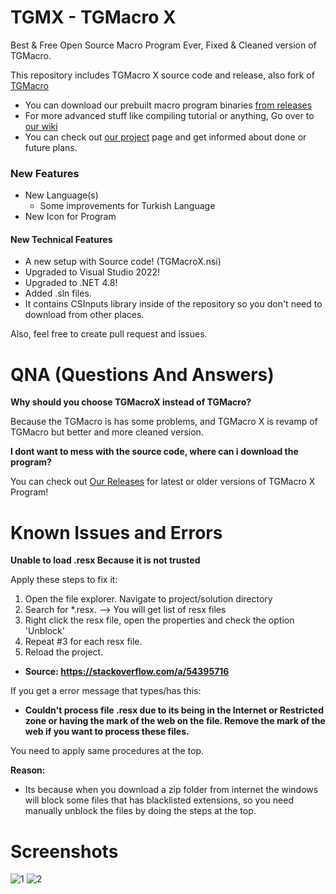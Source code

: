 # TGMX - TGMacro X
Best & Free Open Source Macro Program Ever,
Fixed & Cleaned version of TGMacro.

This repository includes TGMacro X source code and release, also fork of [TGMacro](https://github.com/trksyln/TGMacro)

* You can download our prebuilt macro program binaries [from releases](https://github.com/P0L3NARUBA/TGMacro-X/releases)
* For more advanced stuff like compiling tutorial or anything, Go over to [our wiki](https://github.com/P0L3NARUBA/TGMacro-X/wiki)
* You can check out [our project](https://github.com/users/WH0LEWHALE/projects/5) page and get informed about done or future plans.

### New Features 
* New Language(s)
   * Some improvements for Turkish Language
* New Icon for Program

#### New Technical Features

* A new setup with Source code! (TGMacroX.nsi)
* Upgraded to Visual Studio 2022!
* Upgraded to .NET 4.8!
* Added .sln files.
* It contains CSInputs library inside of the repository so you don't need to download from other places.

Also, feel free to create pull request and issues.

# QNA (Questions And Answers)

 **Why should you choose TGMacroX instead of TGMacro?** 
          
Because the TGMacro is has some problems, and TGMacro X is revamp of TGMacro but better and more cleaned version.

 **I dont want to mess with the source code, where can i download the program?**

You can check out [Our Releases](https://github.com/P0L3NARUBA/TGMacro-X/releases) for latest or older versions of TGMacro X Program!

# Known Issues and Errors

**Unable to load .resx Because it is not trusted**

Apply these steps to fix it:

1. Open the file explorer. Navigate to project/solution directory
2. Search for *.resx. --> You will get list of resx files
3. Right click the resx file, open the properties and check the option 'Unblock'
4. Repeat #3 for each resx file.
5. Reload the project.
- **Source: https://stackoverflow.com/a/54395716**

If you get a error message that types/has this:
* **Couldn't process file .resx due to its being in the Internet or Restricted zone or having the mark of the web on the file. Remove the mark of the web if you want to process these files.**

You need to apply same procedures at the top.

**Reason:**
* Its because when you download a zip folder from internet the windows will block some files that has blacklisted extensions, so you need manually unblock the files by doing the steps at the top.

# Screenshots
![1](https://github.com/P0L3NARUBA/TGMacro-X/assets/146978592/f7e94f93-4470-4195-a614-8bb176923db4)
![2](https://github.com/P0L3NARUBA/TGMacro-X/assets/146978592/cf62be8a-e838-4571-9ae4-f702e0bd809c)

